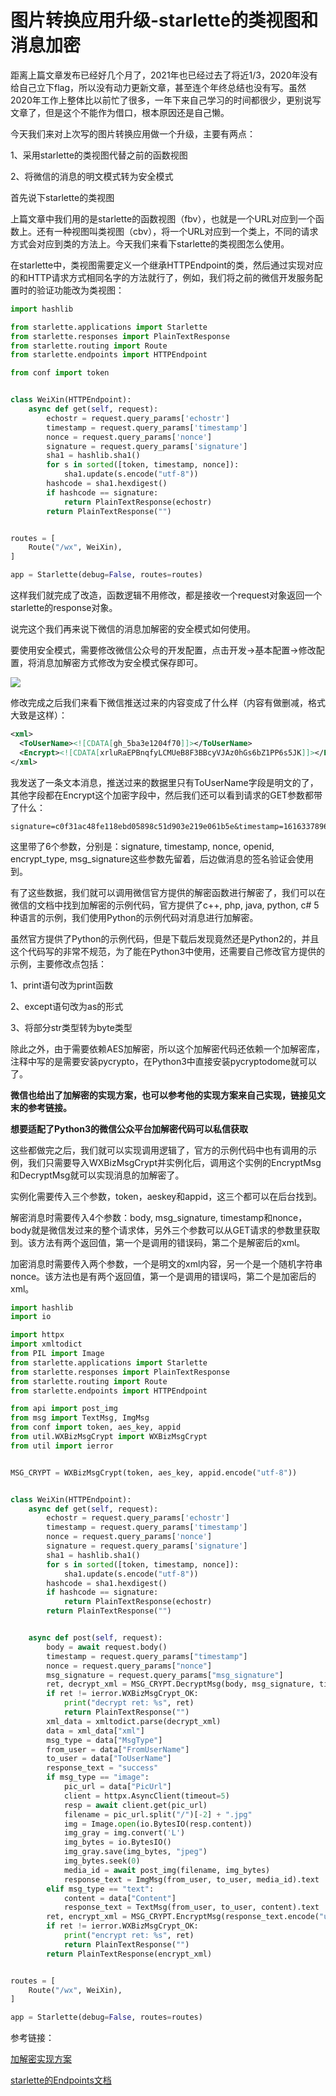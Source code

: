 # 图片转换应用升级-starlette的类视图和消息加密

距离上篇文章发布已经好几个月了，2021年也已经过去了将近1/3，2020年没有给自己立下flag，所以没有动力更新文章，甚至连个年终总结也没有写。虽然2020年工作上整体比以前忙了很多，一年下来自己学习的时间都很少，更别说写文章了，但是这个不能作为借口，根本原因还是自己懒。

今天我们来对上次写的图片转换应用做一个升级，主要有两点：

1、采用starlette的类视图代替之前的函数视图

2、将微信的消息的明文模式转为安全模式


首先说下starlette的类视图

上篇文章中我们用的是starlette的函数视图（fbv），也就是一个URL对应到一个函数上。还有一种视图叫类视图（cbv），将一个URL对应到一个类上，不同的请求方式会对应到类的方法上。今天我们来看下starlette的类视图怎么使用。

在starlette中，类视图需要定义一个继承HTTPEndpoint的类，然后通过实现对应的和HTTP请求方式相同名字的方法就行了，例如，我们将之前的微信开发服务配置时的验证功能改为类视图：

```python
import hashlib

from starlette.applications import Starlette
from starlette.responses import PlainTextResponse
from starlette.routing import Route
from starlette.endpoints import HTTPEndpoint

from conf import token


class WeiXin(HTTPEndpoint):
    async def get(self, request):
        echostr = request.query_params['echostr']
        timestamp = request.query_params['timestamp']
        nonce = request.query_params['nonce']
        signature = request.query_params['signature']
        sha1 = hashlib.sha1()
        for s in sorted([token, timestamp, nonce]):
            sha1.update(s.encode("utf-8"))
        hashcode = sha1.hexdigest()
        if hashcode == signature:
            return PlainTextResponse(echostr)
        return PlainTextResponse("")


routes = [
    Route("/wx", WeiXin),
]

app = Starlette(debug=False, routes=routes)
```

这样我们就完成了改造，函数逻辑不用修改，都是接收一个request对象返回一个starlette的response对象。



说完这个我们再来说下微信的消息加解密的安全模式如何使用。

要使用安全模式，需要修改微信公众号的开发配置，点击开发->基本配置->修改配置，将消息加解密方式修改为安全模式保存即可。

![](https://shengjieli.github.io/img/weixin/2021/01-wechat-safe-config.png)

修改完成之后我们来看下微信推送过来的内容变成了什么样（内容有做删减，格式大致是这样）：

```xml
<xml>
  <ToUserName><![CDATA[gh_5ba3e1204f70]]></ToUserName>
  <Encrypt><![CDATA[xrluRaEPBnqfyLCMUeB8F3BBcyVJAz0hGs6bZ1PP6s5JK]]></Encrypt>
</xml>
```

我发送了一条文本消息，推送过来的数据里只有ToUserName字段是明文的了，其他字段都在Encrypt这个加密字段中，然后我们还可以看到请求的GET参数都带了什么：

```
signature=c0f31ac48fe118ebd05898c51d903e219e061b5e&timestamp=1616337896&nonce=1381671645&openid=tflsSwfixTU8UGufsMbtmhdaitec&encrypt_type=aes&msg_signature=407d5d1e99fb3f17d4c4fe4abe0621312b32a8cc
```

这里带了6个参数，分别是：signature, timestamp, nonce, openid, encrypt_type, msg_signature这些参数先留着，后边做消息的签名验证会使用到。

有了这些数据，我们就可以调用微信官方提供的解密函数进行解密了，我们可以在微信的文档中找到加解密的示例代码，官方提供了c++, php, java, python, c# 5 种语言的示例，我们使用Python的示例代码对消息进行加解密。

虽然官方提供了Python的示例代码，但是下载后发现竟然还是Python2的，并且这个代码写的非常不规范，为了能在Python3中使用，还需要自己修改官方提供的示例，主要修改点包括：

1、print语句改为print函数

2、except语句改为as的形式

3、将部分str类型转为byte类型

除此之外，由于需要依赖AES加解密，所以这个加解密代码还依赖一个加解密库，注释中写的是需要安装pycrypto，在Python3中直接安装pycryptodome就可以了。

**微信也给出了加解密的实现方案，也可以参考他的实现方案来自己实现，链接见文末的参考链接。**

**想要适配了Python3的微信公众平台加解密代码可以私信获取**

这些都做完之后，我们就可以实现调用逻辑了，官方的示例代码中也有调用的示例，我们只需要导入WXBizMsgCrypt并实例化后，调用这个实例的EncryptMsg和DecryptMsg就可以实现消息的加解密了。

实例化需要传入三个参数，token，aeskey和appid，这三个都可以在后台找到。

解密消息时需要传入4个参数：body, msg_signature, timestamp和nonce，body就是微信发过来的整个请求体，另外三个参数可以从GET请求的参数里获取到。该方法有两个返回值，第一个是调用的错误码，第二个是解密后的xml。

加密消息时需要传入两个参数，一个是明文的xml内容，另一个是一个随机字符串nonce。该方法也是有两个返回值，第一个是调用的错误吗，第二个是加密后的xml。

```python
import hashlib
import io

import httpx
import xmltodict
from PIL import Image
from starlette.applications import Starlette
from starlette.responses import PlainTextResponse
from starlette.routing import Route
from starlette.endpoints import HTTPEndpoint

from api import post_img
from msg import TextMsg, ImgMsg
from conf import token, aes_key, appid
from util.WXBizMsgCrypt import WXBizMsgCrypt
from util import ierror


MSG_CRYPT = WXBizMsgCrypt(token, aes_key, appid.encode("utf-8"))


class WeiXin(HTTPEndpoint):
    async def get(self, request):
        echostr = request.query_params['echostr']
        timestamp = request.query_params['timestamp']
        nonce = request.query_params['nonce']
        signature = request.query_params['signature']
        sha1 = hashlib.sha1()
        for s in sorted([token, timestamp, nonce]):
            sha1.update(s.encode("utf-8"))
        hashcode = sha1.hexdigest()
        if hashcode == signature:
            return PlainTextResponse(echostr)
        return PlainTextResponse("")


    async def post(self, request):
        body = await request.body()
        timestamp = request.query_params["timestamp"]
        nonce = request.query_params["nonce"]
        msg_signature = request.query_params["msg_signature"]
        ret, decrypt_xml = MSG_CRYPT.DecryptMsg(body, msg_signature, timestamp, nonce)
        if ret != ierror.WXBizMsgCrypt_OK:
            print("decrypt ret: %s", ret)
            return PlainTextResponse("")
        xml_data = xmltodict.parse(decrypt_xml)
        data = xml_data["xml"]
        msg_type = data["MsgType"]
        from_user = data["FromUserName"]
        to_user = data["ToUserName"]
        response_text = "success"
        if msg_type == "image":
            pic_url = data["PicUrl"]
            client = httpx.AsyncClient(timeout=5)
            resp = await client.get(pic_url)
            filename = pic_url.split("/")[-2] + ".jpg"
            img = Image.open(io.BytesIO(resp.content))
            img_gray = img.convert('L')
            img_bytes = io.BytesIO()
            img_gray.save(img_bytes, "jpeg")
            img_bytes.seek(0)
            media_id = await post_img(filename, img_bytes)
            response_text = ImgMsg(from_user, to_user, media_id).text
        elif msg_type == "text":
            content = data["Content"]
            response_text = TextMsg(from_user, to_user, content).text
        ret, encrypt_xml = MSG_CRYPT.EncryptMsg(response_text.encode("utf-8"), nonce)
        if ret != ierror.WXBizMsgCrypt_OK:
            print("encrypt ret: %s", ret)
            return PlainTextResponse("")
        return PlainTextResponse(encrypt_xml)


routes = [
    Route("/wx", WeiXin),
]

app = Starlette(debug=False, routes=routes)
```

参考链接：

[加解密实现方案](https://developers.weixin.qq.com/doc/oplatform/Third-party_Platforms/Message_Encryption/Technical_Plan.html)

[starlette的Endpoints文档](https://www.starlette.io/endpoints/)